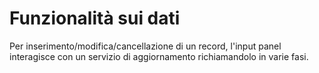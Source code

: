 # Funzionalità sui dati
Per inserimento/modifica/cancellazione di un record, l'input panel interagisce con un servizio di aggiornamento richiamandolo in varie fasi.
